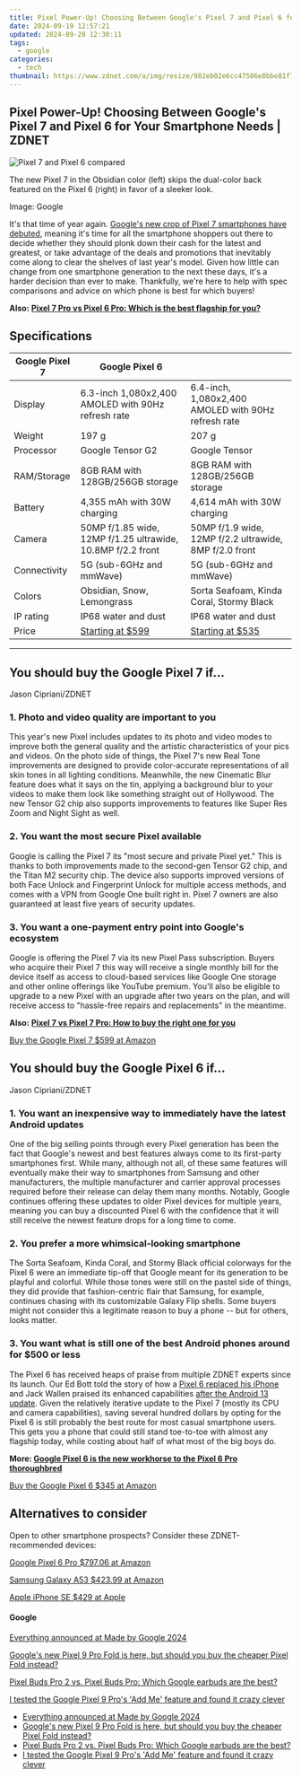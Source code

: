 ```yaml
---
title: Pixel Power-Up! Choosing Between Google's Pixel 7 and Pixel 6 for Your Smartphone Needs | ZDNET
date: 2024-09-19 12:57:21
updated: 2024-09-20 12:30:11
tags:
  - google
categories:
  - tech
thumbnail: https://www.zdnet.com/a/img/resize/982eb02e6cc47586e8bbe81f7d8912119531fa26/2022/10/04/80232edd-6b13-4595-b1ae-d37c9ca7bb6a/google-pixel-7-vs-pixel-6.jpg?width=278&height=156&fit=crop&auto=webp
---
```


## Pixel Power-Up! Choosing Between Google's Pixel 7 and Pixel 6 for Your Smartphone Needs | ZDNET

![Pixel 7 and Pixel 6 compared](https://www.zdnet.com/a/img/resize/8ca094f705cad6112b994ff45df30064b92dcc85/2022/10/04/80232edd-6b13-4595-b1ae-d37c9ca7bb6a/google-pixel-7-vs-pixel-6.jpg?auto=webp&width=1280)

The new Pixel 7 in the Obsidian color (left) skips the dual-color back featured on the Pixel 6 (right) in favor of a sleeker look.

Image: Google

It's that time of year again. [Google's new crop of Pixel 7 smartphones have debuted](https://www.zdnet.com/article/google-pixel-7-and-pixel-7-pro-everything-announced-and-the-best-deals/), meaning it's time for all the smartphone shoppers out there to decide whether they should plonk down their cash for the latest and greatest, or take advantage of the deals and promotions that inevitably come along to clear the shelves of last year's model. Given how little can change from one smartphone generation to the next these days, it's a harder decision than ever to make. Thankfully, we're here to help with spec comparisons and advice on which phone is best for which buyers! 

**Also:** [**Pixel 7 Pro vs Pixel 6 Pro: Which is the best flagship for you?**](https://www.zdnet.com/article/google-pixel-7-pro-vs-pixel-6-pro-which-is-the-best-flagship-for-you/)

##  Specifications 

| **Google Pixel 7** | **Google Pixel 6**                                                                                                                                                                                                                                                                          |                                                                                                                                                                                                                                                                                               |
| ------------------ | ------------------------------------------------------------------------------------------------------------------------------------------------------------------------------------------------------------------------------------------------------------------------------------------- | --------------------------------------------------------------------------------------------------------------------------------------------------------------------------------------------------------------------------------------------------------------------------------------------- |
| Display            | 6.3-inch 1,080x2,400 AMOLED with 90Hz refresh rate                                                                                                                                                                                                                                          | 6.4-inch, 1,080x2,400 AMOLED with 90Hz refresh rate                                                                                                                                                                                                                                           |
| Weight             | 197 g                                                                                                                                                                                                                                                                                       | 207 g                                                                                                                                                                                                                                                                                         |
| Processor          | Google Tensor G2                                                                                                                                                                                                                                                                            | Google Tensor                                                                                                                                                                                                                                                                                 |
| RAM/Storage        | 8GB RAM with 128GB/256GB storage                                                                                                                                                                                                                                                            | 8GB RAM with 128GB/256GB storage                                                                                                                                                                                                                                                              |
| Battery            | 4,355 mAh with 30W charging                                                                                                                                                                                                                                                                 | 4,614 mAh with 30W charging                                                                                                                                                                                                                                                                   |
| Camera             | 50MP f/1.85 wide, 12MP f/1.25 ultrawide, 10.8MP f/2.2 front                                                                                                                                                                                                                                 | 50MP f/1.9 wide, 12MP f/2.2 ultrawide, 8MP f/2.0 front                                                                                                                                                                                                                                        |
| Connectivity       | 5G (sub-6GHz and mmWave)                                                                                                                                                                                                                                                                    | 5G (sub-6GHz and mmWave)                                                                                                                                                                                                                                                                      |
| Colors             | Obsidian, Snow, Lemongrass                                                                                                                                                                                                                                                                  | Sorta Seafoam, Kinda Coral, Stormy Black                                                                                                                                                                                                                                                      |
| IP rating          | IP68 water and dust                                                                                                                                                                                                                                                                         | IP68 water and dust                                                                                                                                                                                                                                                                           |
| Price              | [Starting at $599](https://buy.geni.us/Proxy.ashx?TSID=368250&GR%5FURL=https%3A%2F%2Fwww.amazon.com%2FGoogle-Pixel-Unlocked-Smartphone-Amazon-com%2Fdp%2FB0BFCNSP9H%3Ftag%3Dzd-buy-button-20%26ascsubtag%3D%5F%5FCOM%5FCLICK%5FID%5F%5F%7C7d6bcb2c-a070-4337-8a93-950bc8837f1a%7Cdtp&dtb=1) | [Starting at $535](https://buy.geni.us/Proxy.ashx?TSID=368250&GR%5FURL=https%3A%2F%2Fwww.amazon.com%2FGoogle-Pixel-Unlocked-Smartphone-Ultrawide%2Fdp%2FB09HJZPFDD%2F%3Ftag%3Dzd-buy-button-20%26ascsubtag%3D%5F%5FCOM%5FCLICK%5FID%5F%5F%7C7d6bcb2c-a070-4337-8a93-950bc8837f1a%7Cdtp&dtb=1) |

---

##  You should buy the Google Pixel 7 if...  

Jason Cipriani/ZDNET

###  1\. Photo and video quality are important to you 

This year's new Pixel includes updates to its photo and video modes to improve both the general quality and the artistic characteristics of your pics and videos. On the photo side of things, the Pixel 7's new Real Tone improvements are designed to provide color-accurate representations of all skin tones in all lighting conditions. Meanwhile, the new Cinematic Blur feature does what it says on the tin, applying a background blur to your videos to make them look like something straight out of Hollywood. The new Tensor G2 chip also supports improvements to features like Super Res Zoom and Night Sight as well. 

###  2\. You want the most secure Pixel available 

Google is calling the Pixel 7 its "most secure and private Pixel yet." This is thanks to both improvements made to the second-gen Tensor G2 chip, and the Titan M2 security chip. The device also supports improved versions of both Face Unlock and Fingerprint Unlock for multiple access methods, and comes with a VPN from Google One built right in. Pixel 7 owners are also guaranteed at least five years of security updates. 

###  3\. You want a one-payment entry point into Google's ecosystem 

Google is offering the Pixel 7 via its new Pixel Pass subscription. Buyers who acquire their Pixel 7 this way will receive a single monthly bill for the device itself as access to cloud-based services like Google One storage and other online offerings like YouTube premium. You'll also be eligible to upgrade to a new Pixel with an upgrade after two years on the plan, and will receive access to "hassle-free repairs and replacements" in the meantime. 

**Also:** [**Pixel 7 vs Pixel 7 Pro: How to buy the right one for you**](https://www.zdnet.com/article/google-pixel-7-vs-pixel-7-pro/)

[Buy the Google Pixel 7 $599 at Amazon](https://buy.geni.us/Proxy.ashx?TSID=368250&GR%5FURL=https%3A%2F%2Fwww.amazon.com%2FGoogle-Pixel-7-5G-Android-Phone%2Fdp%2FB0BCQS263K%3Ftag%3Dzd-buy-button-20%26ascsubtag%3D%5F%5FCOM%5FCLICK%5FID%5F%5F%7C7d6bcb2c-a070-4337-8a93-950bc8837f1a%7Cdtp&dtb=1)

##  You should buy the Google Pixel 6 if... 

Jason Cipriani/ZDNET

###  1\. You want an inexpensive way to immediately have the latest Android updates 

One of the big selling points through every Pixel generation has been the fact that Google's newest and best features always come to its first-party smartphones first. While many, although not all, of these same features will eventually make their way to smartphones from Samsung and other manufacturers, the multiple manufacturer and carrier approval processes required before their release can delay them many months. Notably, Google continues offering these updates to older Pixel devices for multiple years, meaning you can buy a discounted Pixel 6 with the confidence that it will still receive the newest feature drops for a long time to come. 

###  2\. You prefer a more whimsical-looking smartphone 

The Sorta Seafoam, Kinda Coral, and Stormy Black official colorways for the Pixel 6 were an immediate tip-off that Google meant for its generation to be playful and colorful. While those tones were still on the pastel side of things, they did provide that fashion-centric flair that Samsung, for example, continues chasing with its customizable Galaxy Flip shells. Some buyers might not consider this a legitimate reason to buy a phone -- but for others, looks matter. 

###  3\. You want what is still one of the best Android phones around for $500 or less 

The Pixel 6 has received heaps of praise from multiple ZDNET experts since its launch. Our Ed Bott told the story of how a [Pixel 6 replaced his iPhone](https://www.zdnet.com/article/pixel-6-surprise-i-replaced-my-iphone-with-googles-newest-android-phone/) and Jack Wallen praised its enhanced capabilities [after the Android 13 update](https://www.zdnet.com/article/android-13-on-the-pixel-6-pro-is-a-brilliant-upgrade-with-one-exception/). Given the relatively iterative update to the Pixel 7 (mostly its CPU and camera capabilities), saving several hundred dollars by opting for the Pixel 6 is still probably the best route for most casual smartphone users. This gets you a phone that could still stand toe-to-toe with almost any flagship today, while costing about half of what most of the big boys do. 

**More: [Google Pixel 6 is the new workhorse to the Pixel 6 Pro thoroughbred](https://www.zdnet.com/article/google-pixel-6-is-the-new-workhorse-to-the-pixel-6-pro-thoroughbred/)**

[Buy the Google Pixel 6 $345 at Amazon](https://buy.geni.us/Proxy.ashx?TSID=368250&GR%5FURL=https%3A%2F%2Fwww.amazon.com%2Fdp%2FB09HJZPFDD%2Fref%3Dasc%5Fdf%5FB09HJZPFDD1724324400000%3Fcreative%3D395261%26creativeASIN%3DB09HJZPFDD%26linkCode%3Dasn%26tag%3Dzd-buy-button-20%26ascsubtag%3D%5F%5FCOM%5FCLICK%5FID%5F%5F%7C7d6bcb2c-a070-4337-8a93-950bc8837f1a%7Cdtp&dtb=1)

##  Alternatives to consider  

Open to other smartphone prospects? Consider these ZDNET-recommended devices: 

[Google Pixel 6 Pro $797.06 at Amazon](https://buy.geni.us/Proxy.ashx?TSID=368250&GR%5FURL=https%3A%2F%2Fwww.amazon.com%2Fdp%2FB09HYR2NC8%2Fref%3Dasc%5Fdf%5FB09HYR2NC81724324400000%3Fcreative%3D395261%26creativeASIN%3DB09HYR2NC8%26linkCode%3Dasn%26tag%3Dzd-buy-button-20%26ascsubtag%3D%5F%5FCOM%5FCLICK%5FID%5F%5F%7C7d6bcb2c-a070-4337-8a93-950bc8837f1a%7Cdtp&dtb=1)

[Samsung Galaxy A53 $423.99 at Amazon](https://buy.geni.us/Proxy.ashx?TSID=368250&GR%5FURL=https%3A%2F%2Fwww.amazon.com%2Fdp%2FB09R6FJWWS%3FlinkCode%3Dogi%26th%3D1%26psc%3D1%26tag%3Dzd-buy-button-20%26ascsubtag%3D%5F%5FCOM%5FCLICK%5FID%5F%5F%7C7d6bcb2c-a070-4337-8a93-950bc8837f1a%7Cdtp&dtb=1)

[Apple iPhone SE $429 at Apple](https://apple.sjv.io/c/159047/435031/7613?&sharedId=zdnet&u=https%3A%2F%2Fwww.apple.com%2Fshop%2Fbuy-iphone%2Fiphone-se&subId1=zd-%5F%5FCOM%5FCLICK%5FID%5F%5F-dtp)

#### Google

[Everything announced at Made by Google 2024](https://www.zdnet.com/article/everything-announced-at-made-by-google-2024-pixel-9-pro-fold-gemini-watch-3-and-more/ "Everything announced at Made by Google 2024")

[Google's new Pixel 9 Pro Fold is here, but should you buy the cheaper Pixel Fold instead?](https://www.zdnet.com/article/google-pixel-9-pro-fold-vs-pixel-fold/ "Google's new Pixel 9 Pro Fold is here, but should you buy the cheaper Pixel Fold instead?")

[Pixel Buds Pro 2 vs. Pixel Buds Pro: Which Google earbuds are the best?](https://www.zdnet.com/article/pixel-buds-pro-2-vs-pixel-buds-pro-which-google-earbuds-are-the-best/ "Pixel Buds Pro 2 vs. Pixel Buds Pro: Which Google earbuds are the best?")

[I tested the Google Pixel 9 Pro's 'Add Me' feature and found it crazy clever](https://www.zdnet.com/article/the-google-pixel-9-pros-add-me-feature-is-an-ar-camera-tool-youll-actually-use/ "I tested the Google Pixel 9 Pro's 'Add Me' feature and found it crazy clever")

* [Everything announced at Made by Google 2024](https://www.zdnet.com/article/everything-announced-at-made-by-google-2024-pixel-9-pro-fold-gemini-watch-3-and-more/ "Everything announced at Made by Google 2024")
* [Google's new Pixel 9 Pro Fold is here, but should you buy the cheaper Pixel Fold instead?](https://www.zdnet.com/article/google-pixel-9-pro-fold-vs-pixel-fold/ "Google's new Pixel 9 Pro Fold is here, but should you buy the cheaper Pixel Fold instead?")
* [Pixel Buds Pro 2 vs. Pixel Buds Pro: Which Google earbuds are the best?](https://www.zdnet.com/article/pixel-buds-pro-2-vs-pixel-buds-pro-which-google-earbuds-are-the-best/ "Pixel Buds Pro 2 vs. Pixel Buds Pro: Which Google earbuds are the best?")
* [I tested the Google Pixel 9 Pro's 'Add Me' feature and found it crazy clever](https://www.zdnet.com/article/the-google-pixel-9-pros-add-me-feature-is-an-ar-camera-tool-youll-actually-use/ "I tested the Google Pixel 9 Pro's 'Add Me' feature and found it crazy clever")

<ins class="adsbygoogle"
     style="display:block"
     data-ad-format="autorelaxed"
     data-ad-client="ca-pub-7571918770474297"
     data-ad-slot="1223367746"></ins>



<ins class="adsbygoogle"
     style="display:block"
     data-ad-client="ca-pub-7571918770474297"
     data-ad-slot="8358498916"
     data-ad-format="auto"
     data-full-width-responsive="true"></ins>
